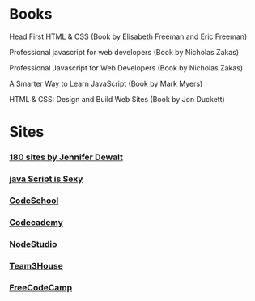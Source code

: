 # Books

Head First HTML & CSS (Book by Elisabeth Freeman and Eric Freeman)

Professional javascript for web developers (Book by Nicholas Zakas)

Professional Javascript for Web Developers (Book by Nicholas Zakas)

A Smarter Way to Learn JavaScript (Book by Mark Myers)

HTML & CSS: Design and Build Web Sites (Book by Jon Duckett)

# Sites

### [180 sites by Jennifer Dewalt](https://jenniferdewalt.com)
### [java Script is Sexy](http://javascriptissexy.com/how-to-learn-javascript-properly/)
### [CodeSchool](https://www.codeschool.com)
### [Codecademy](https://www.codecademy.com)
### [NodeStudio](https://www.nodestudio.com.br)
### [Team3House](https://teamtreehouse.com/learn)
### [FreeCodeCamp](https://www.freecodecamp.org)
